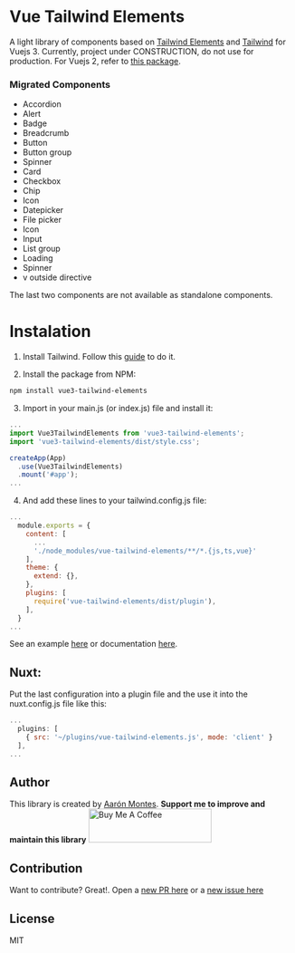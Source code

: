 # Vue Tailwind Elements
A light library of components based on [Tailwind Elements](https://tailwind-elements.com/) and [Tailwind](https://tailwindcss.com/) for Vuejs 3.
Currently, project under CONSTRUCTION, do not use for production. 
For Vuejs 2, refer to [this package](https://www.npmjs.com/package/vue-tailwind-elements).

### Migrated Components
* Accordion
* Alert
* Badge
* Breadcrumb
* Button
* Button group
* Spinner
* Card
* Checkbox
* Chip
* Icon
* Datepicker
* File picker
* Icon
* Input
* List group
* Loading
* Spinner
* v outside directive

The last two components are not available as standalone components.
# Instalation

1. Install Tailwind. Follow this [guide](https://tailwindcss.com/docs/guides/vite#vue) to do it.

2. Install the package from NPM:  
```bash
npm install vue3-tailwind-elements
```
3. Import in your main.js (or index.js) file and install it:

```javascript
...
import Vue3TailwindElements from 'vue3-tailwind-elements';
import 'vue3-tailwind-elements/dist/style.css';

createApp(App)
  .use(Vue3TailwindElements)
  .mount('#app');
...
```

4. And add these lines to your tailwind.config.js file:

```javascript
...
  module.exports = {
    content: [
      ...
      './node_modules/vue-tailwind-elements/**/*.{js,ts,vue}'
    ],
    theme: {
      extend: {},
    },
    plugins: [
      require('vue-tailwind-elements/dist/plugin'),
    ],
  }
...

```

See an example [here](https://github.com/ajomuch92/vue3-tailwind-elements/tree/main/example) or documentation [here](https://vue-tailwind-elements.netlify.app/).

## Nuxt:
Put the last configuration into a plugin file and the use it into the nuxt.config.js file like this:

```javascript
...
  plugins: [
    { src: '~/plugins/vue-tailwind-elements.js', mode: 'client' }
  ],
...

```

## Author

This library is created by [Aarón Montes](https://ajomuch92.site/ "Aarón Montes"). 
**Support me to improve and maintain this library**
<a href="https://www.buymeacoffee.com/ajomuch92" target="_blank"><img src="https://cdn.buymeacoffee.com/buttons/v2/default-blue.png" alt="Buy Me A Coffee" style="height: 60px !important;width: 217px !important;" ></a>

## Contribution

Want to contribute? Great!. Open a [new PR here](https://github.com/ajomuch92/vue3-tailwind-elements/pulls) or a [new issue here](https://github.com/ajomuch92/vue3-tailwind-elements/issues)

## License
MIT
